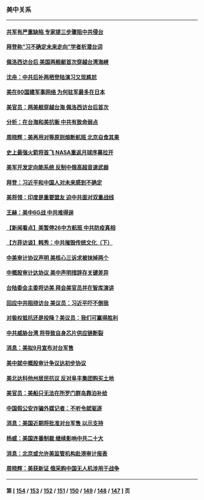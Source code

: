 ### 美中关系
---
#### [共军有严重缺陷 专家提三步骤阻中共侵台](../../pages/nf1412576/n13811064.md) 
#### [拜登称“习不确定未来走向”学者析潜台词](../../pages/nf1412576/n13812117.md) 
#### [佩洛西访台后 美国两舰艇首次穿越台湾海峡](../../pages/nf1412576/n13812095.md) 
#### [沈舟：中共后补两栖登陆演习又现尴尬](../../pages/nf1412576/n13811917.md) 
#### [美在80国建军事网络 为何驻军最多在日本](../../pages/nf1412576/n13807397.md) 
#### [美官员：两美舰穿越台海 佩洛西访台后首次](../../pages/nf1412576/n13812003.md) 
#### [分析：在台海和美抗衡 中共有致命弱点](../../pages/nf1412576/n13807798.md) 
#### [周晓辉：美再用对等原则熔断航班 北京自食其果](../../pages/nf1412576/n13811637.md) 
#### [史上最强火箭将首飞 NASA重返月球序幕拉开](../../pages/nf1412576/n13811587.md) 
#### [美军开发定向能系统 反制中俄高超音速武器](../../pages/nf1412576/n13811549.md) 
#### [拜登：习近平和中国人对未来感到不确定](../../pages/nf1412576/n13811569.md) 
#### [美将领：印度是重要盟友 迫中共面对双重战线](../../pages/nf1412576/n13811405.md) 
#### [王赫：美中6G战 中共难得逞](../../pages/nf1412576/n13811350.md) 
#### [【新闻看点】美暂停26中方航班 中共防疫真相](../../pages/nf1412576/n13811010.md) 
#### [【方菲访谈】韩秀：中共摧毁传统文化（下）](../../pages/nf1412576/n13810993.md) 
#### [中美审计协议声明 美核心三诉求被抹掉两个](../../pages/nf1412576/n13810979.md) 
#### [中概股审计达协议 美中声明措辞存关键差异](../../pages/nf1412576/n13810973.md) 
#### [台陆委会主委将访美 拜会美官员并在智库演讲](../../pages/nf1412576/n13810778.md) 
#### [回应中共阻挠访台 美议员：习近平吓不倒我](../../pages/nf1412576/n13810941.md) 
#### [对极权抵抗还是投降？美议员：我们可赢得胜利](../../pages/nf1412576/n13810869.md) 
#### [中共威胁台湾 将导致自身芯片供应链断裂](../../pages/nf1412576/n13810928.md) 
#### [消息：美拟9月宣布对台军售](../../pages/nf1412576/n13810783.md) 
#### [美中就中概股审计争议达初步协议](../../pages/nf1412576/n13810874.md) 
#### [美北达科他州居民抗议 反对阜丰集团购买土地](../../pages/nf1412576/n13810771.md) 
#### [美官员：美船只无法在所罗门群岛靠泊补给](../../pages/nf1412576/n13810550.md) 
#### [中国假公安诈骗外媒记者：不听令就驱逐](../../pages/nf1412576/n13810359.md) 
#### [消息：美国近期将批准对台军售 以示支持](../../pages/nf1412576/n13810468.md) 
#### [杨威：美国连番制裁 继续影响中共二十大](../../pages/nf1412576/n13810387.md) 
#### [消息：北京或允许美监管机构赴港审计报表](../../pages/nf1412576/n13810238.md) 
#### [周晓辉：美获新证 俄采购中国无人机涉用于战争](../../pages/nf1412576/n13810279.md) 

---
#### 第 [ [154](./154.md) / [153](./153.md) / [152](./152.md) / [151](./151.md) / [150](./150.md) / [149](./149.md) / [148](./148.md) / [147](./147.md) ] 页
